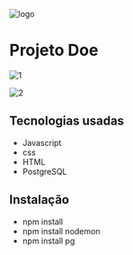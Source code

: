    ![logo](https://user-images.githubusercontent.com/55901797/74891252-4acd6b00-5365-11ea-9ca1-03d6702a3343.png)

<h1>Projeto Doe</h1>

![1](https://user-images.githubusercontent.com/55901797/74891751-83ba0f80-5366-11ea-8a39-781d04cc3c4e.png)

![2](https://user-images.githubusercontent.com/55901797/74891887-e3b0b600-5366-11ea-9b37-ab2cf7666cea.png)


Tecnologias usadas
--

- Javascript
- css
- HTML
- PostgreSQL

Instalação
--

- npm install
- npm install nodemon
- npm install pg


